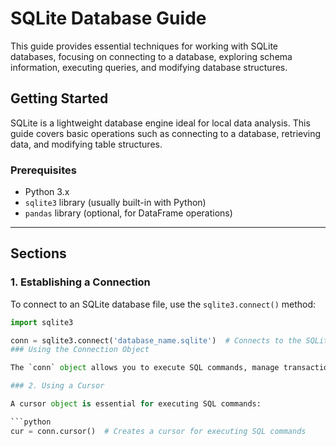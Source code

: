 # SQLite Database Guide

This guide provides essential techniques for working with SQLite databases, focusing on connecting to a database, exploring schema information, executing queries, and modifying database structures.

## Getting Started

SQLite is a lightweight database engine ideal for local data analysis. This guide covers basic operations such as connecting to a database, retrieving data, and modifying table structures.

### Prerequisites

- Python 3.x
- `sqlite3` library (usually built-in with Python)
- `pandas` library (optional, for DataFrame operations)

---

## Sections

### 1. Establishing a Connection

To connect to an SQLite database file, use the `sqlite3.connect()` method:

```python
import sqlite3

conn = sqlite3.connect('database_name.sqlite')  # Connects to the SQLite database
### Using the Connection Object

The `conn` object allows you to execute SQL commands, manage transactions, and interact with the database file.

### 2. Using a Cursor

A cursor object is essential for executing SQL commands:

```python
cur = conn.cursor()  # Creates a cursor for executing SQL commands
